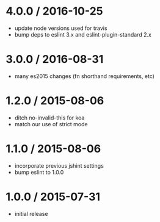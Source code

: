 4.0.0 / 2016-10-25
==================

 * update node versions used for travis
 * bump deps to eslint 3.x and eslint-plugin-standard 2.x

3.0.0 / 2016-08-31
==================

 * many es2015 changes (fn shorthand requirements, etc)

1.2.0 / 2015-08-06
==================

 * ditch no-invalid-this for koa
 * match our use of strict mode

1.1.0 / 2015-08-06
==================

 * incorporate previous jshint settings
 * bump eslint to 1.0.0

1.0.0 / 2015-07-31
==================

 * initial release

